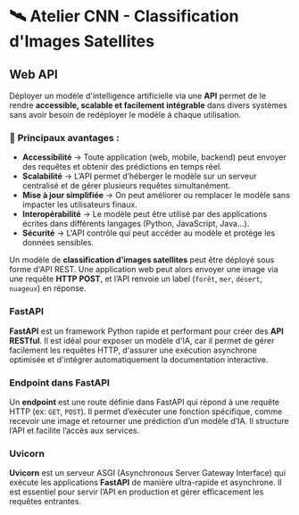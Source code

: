 # 🛰️ Atelier CNN - Classification d'Images Satellites  

## Web API
Déployer un modèle d'intelligence artificielle via une **API** permet de le rendre **accessible, scalable et facilement intégrable** dans divers systèmes sans avoir besoin de redéployer le modèle à chaque utilisation.

### 🔹 **Principaux avantages :**  
- **Accessibilité** → Toute application (web, mobile, backend) peut envoyer des requêtes et obtenir des prédictions en temps réel.
- **Scalabilité** → L’API permet d’héberger le modèle sur un serveur centralisé et de gérer plusieurs requêtes simultanément.
- **Mise à jour simplifiée** → On peut améliorer ou remplacer le modèle sans impacter les utilisateurs finaux.
- **Interopérabilité** → Le modèle peut être utilisé par des applications écrites dans différents langages (Python, JavaScript, Java…).
- **Sécurité** → L'API contrôle qui peut accéder au modèle et protège les données sensibles.  

Un modèle de **classification d’images satellites** peut être déployé sous forme d'API REST. Une application web peut alors envoyer une image via une requête **HTTP POST**, et l’API renvoie un label (`forêt`, `mer`, `désert`, `nuageux`) en réponse.

### FastAPI
**FastAPI** est un framework Python rapide et performant pour créer des **API RESTful**. Il est idéal pour exposer un modèle d'IA, car il permet de gérer facilement les requêtes HTTP, d'assurer une exécution asynchrone optimisée et d'intégrer automatiquement la documentation interactive.

### **Endpoint dans FastAPI**  
Un **endpoint** est une route définie dans FastAPI qui répond à une requête HTTP (ex: `GET`, `POST`). Il permet d’exécuter une fonction spécifique, comme recevoir une image et retourner une prédiction d’un modèle d’IA. Il structure l’API et facilite l’accès aux services.

### **Uvicorn**  
**Uvicorn** est un serveur ASGI (Asynchronous Server Gateway Interface) qui exécute les applications **FastAPI** de manière ultra-rapide et asynchrone. Il est essentiel pour servir l’API en production et gérer efficacement les requêtes entrantes.



